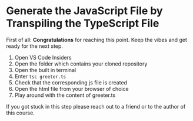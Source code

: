 # Generate the JavaScript File by Transpiling the TypeScript File

First of all: **Congratulations** for reaching this point. Keep the vibes and get ready for the next step.  

1. Open VS Code Insiders
2. Open the folder which contains your cloned repository
3. Open the built in terminal 
4. Enter ```tsc greeter.ts```
5. Check that the corresponding js file is created
6. Open the html file from your browser of choice
7. Play around with the content of greeter.ts


If you got stuck in this step please reach out to a friend or to the author of this course.